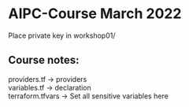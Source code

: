 # AIPC-Course March 2022  

Place private key in workshop01/

## Course notes:
providers.tf -> providers  
variables.tf -> declaration  
terraform.tfvars -> Set all sensitive variables here  